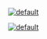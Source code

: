 [![default](https://user-images.githubusercontent.com/8466209/200239492-515b374f-6180-4df0-840c-2f10ab5ef07b.png)](https://gist.github.com/eq19/6c89c3b0f109e0ead561a452720d1ebf#file-grammar-md)

[![default](https://user-images.githubusercontent.com/8466209/200244306-f5e5a428-83b9-46bb-a4b1-c96367e278b2.png)](https://gist.github.com/eq19/54600a56d20163c2da8910dd804ec406#file-grammar-md)
